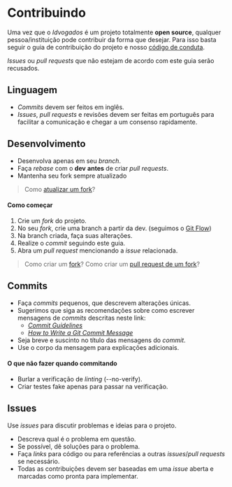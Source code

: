 # Contribuindo

Uma vez que o _Idvogados_ é um projeto totalmente **open source**, qualquer pessoa/instituição pode contribuir da forma que desejar. Para isso basta seguir o guia de contribuição do projeto e nosso [código de conduta](https://github.com/idvogados/codigo-de-conduta/blob/master/README.md).

_Issues_ ou _pull requests_ que não estejam de acordo com este guia serão recusados.

## Linguagem

- _Commits_ devem ser feitos em inglês.
- _Issues_, _pull requests_ e revisões devem ser feitas em português para facilitar a comunicação e chegar a um consenso rapidamente.

## Desenvolvimento

- Desenvolva apenas em seu _branch_.
- Faça _rebase_ com o **dev** **antes** de criar _pull requests_.
- Mantenha seu fork sempre atualizado

> Como [atualizar um fork](https://help.github.com/pt/github/collaborating-with-issues-and-pull-requests/syncing-a-fork)?

#### Como começar

1. Crie um _fork_ do projeto.
2. No seu _fork_, crie uma branch a partir da dev. (seguimos o [Git Flow](https://www.atlassian.com/git/tutorials/comparing-workflows/gitflow-workflow))
3. Na branch criada, faça suas alterações.
4. Realize o _commit_ seguindo este guia.
5. Abra um _pull request_ mencionando a _issue_ relacionada.

> Como criar um [fork](https://help.github.com/en/github/getting-started-with-github/fork-a-repo)?
> Como criar um [pull request de um fork](https://help.github.com/en/github/collaborating-with-issues-and-pull-requests/creating-a-pull-request-from-a-fork)?

## Commits

- Faça _commits_ pequenos, que descrevem alterações únicas.
- Sugerimos que siga as recomendações sobre como escrever mensagens de _commits_ descritas neste link:
  - [_Commit Guidelines_](https://git-scm.com/book/en/v2/Distributed-Git-Contributing-to-a-Project#_commit_guidelines)
  - [_How to Write a Git Commit Message_](https://chris.beams.io/posts/git-commit/)
- Seja breve e suscinto no título das mensagens do _commit_.
- Use o corpo da mensagem para explicações adicionais.

#### O que **não** fazer quando commitando

- Burlar a verificação de _linting_ (--no-verify).
- Criar testes fake apenas para passar na verificação.

## Issues

Use _issues_ para discutir problemas e ideias para o projeto.

- Descreva qual é o problema em questão.
- Se possível, dê soluções para o problema.
- Faça _links_ para código ou para referências a outras _issues_/_pull requests_ se necessário.
- Todas as contribuições devem ser baseadas em uma _issue_ aberta e marcadas como pronta para implementar.
